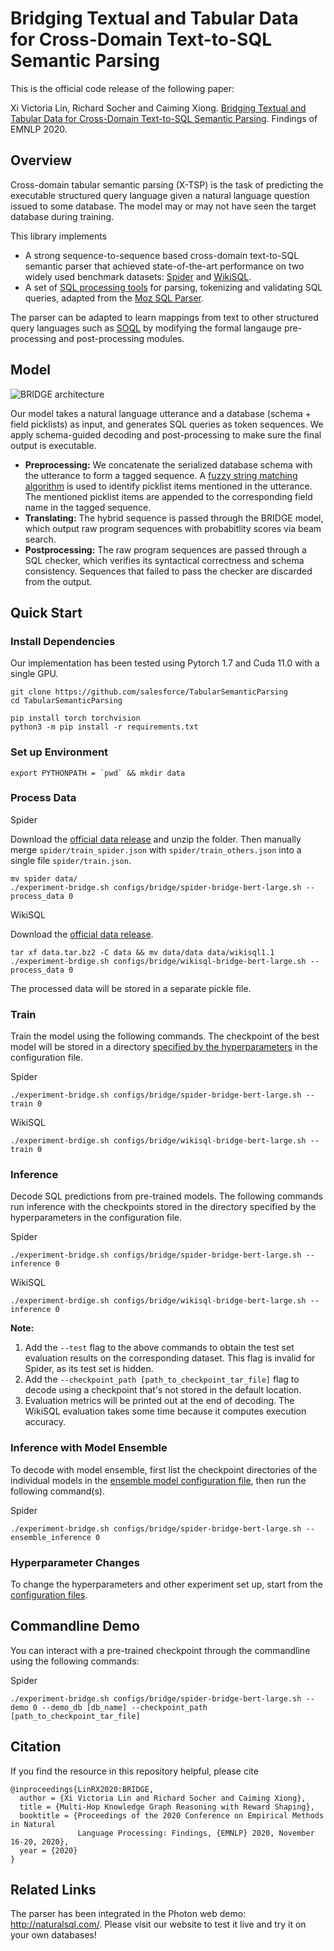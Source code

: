 # Bridging Textual and Tabular Data for Cross-Domain Text-to-SQL Semantic Parsing

This is the official code release of the following paper:

Xi Victoria Lin, Richard Socher and Caiming Xiong. [Bridging Textual and Tabular Data for Cross-Domain Text-to-SQL Semantic Parsing](https://arxiv.org/abs/2012.12627). Findings of EMNLP 2020.

## Overview

Cross-domain tabular semantic parsing (X-TSP) is the task of predicting the executable structured query language given a natural language question issued to some database. The model may or may not have seen the target database during training.

This library implements 
- A strong sequence-to-sequence based cross-domain text-to-SQL semantic parser that achieved state-of-the-art performance on two widely used benchmark datasets: [Spider](https://yale-lily.github.io/spider) and [WikiSQL](https://github.com/salesforce/WikiSQL). 
- A set of [SQL processing tools](moz_sp) for parsing, tokenizing and validating SQL queries, adapted from the [Moz SQL Parser](https://github.com/mozilla/moz-sql-parser).

The parser can be adapted to learn mappings from text to other structured query languages such as [SOQL](https://developer.salesforce.com/docs/atlas.en-us.soql_sosl.meta/soql_sosl/sforce_api_calls_soql.htm) by modifying the formal langauge pre-processing and post-processing modules.

## Model

![BRIDGE architecture](http://victorialin.net/img/bridge_architecture.png)

Our model takes a natural language utterance and a database (schema + field picklists) as input, and generates SQL queries as token sequences. We apply schema-guided decoding and post-processing to make sure the final output is executable.
- **Preprocessing:** We concatenate the serialized database schema with the utterance to form a tagged sequence. A [fuzzy string matching algorithm](src/common/content_encoder.py) is used to identify picklist items mentioned in the utterance. The mentioned picklist items are appended to the corresponding field name in the tagged sequence.
- **Translating:** The hybrid sequence is passed through the BRIDGE model, which output raw program sequences with probabitlity scores via beam search.
- **Postprocessing:** The raw program sequences are passed through a SQL checker, which verifies its syntactical correctness and schema consistency. Sequences that failed to pass the checker are discarded from the output.

## Quick Start

### Install Dependencies

Our implementation has been tested using Pytorch 1.7 and Cuda 11.0 with a single GPU.
```
git clone https://github.com/salesforce/TabularSemanticParsing
cd TabularSemanticParsing

pip install torch torchvision
python3 -m pip install -r requirements.txt
```

### Set up Environment
```
export PYTHONPATH = `pwd` && mkdir data
```

### Process Data

Spider

Download the [official data release](https://drive.google.com/u/1/uc?export=download&confirm=pft3&id=1_AckYkinAnhqmRQtGsQgUKAnTHxxX5J0) and unzip the folder. Then manually merge `spider/train_spider.json` with `spider/train_others.json` into a single file `spider/train.json`.
```
mv spider data/ 
./experiment-bridge.sh configs/bridge/spider-bridge-bert-large.sh --process_data 0
```

WikiSQL

Download the [official data release](https://github.com/salesforce/WikiSQL/blob/master/data.tar.bz2).
```
tar xf data.tar.bz2 -C data && mv data/data data/wikisql1.1
./experiment-brdige.sh configs/bridge/wikisql-bridge-bert-large.sh --process_data 0
```

The processed data will be stored in a separate pickle file. 

### Train 
Train the model using the following commands. The checkpoint of the best model will be stored in a directory [specified by the hyperparameters](https://github.com/salesforce/TabularSemanticParsing/blob/25b154d3dc0e25922822433400c453274d38b8c8/src/data_processor/path_utils.py#L309) in the configuration file. 

Spider
```
./experiment-bridge.sh configs/bridge/spider-bridge-bert-large.sh --train 0
```

WikiSQL
```
./experiment-brdige.sh configs/bridge/wikisql-bridge-bert-large.sh --train 0
```

### Inference
Decode SQL predictions from pre-trained models. The following commands run inference with the checkpoints stored in the directory specified by the hyperparameters in the configuration file. 

Spider
```
./experiment-bridge.sh configs/bridge/spider-bridge-bert-large.sh --inference 0
```

WikiSQL
```
./experiment-brdige.sh configs/bridge/wikisql-bridge-bert-large.sh --inference 0
```
**Note:** 
1. Add the `--test` flag to the above commands to obtain the test set evaluation results on the corresponding dataset. This flag is invalid for Spider, as its test set is hidden.
2. Add the `--checkpoint_path [path_to_checkpoint_tar_file]` flag to decode using a checkpoint that's not stored in the default location.
3. Evaluation metrics will be printed out at the end of decoding. The WikiSQL evaluation takes some time because it computes execution accuracy.

<!--You can download two of our pre-trained checkpoints for Spider here:
<table>
   <tr>
      <td><strong></strong></td>
      <td>Spider E-SM (dev)</td>
      <td>Spider Ex-Acc (dev)</td>
      <td>Spider E-SM (test)</td>
      <td>Spider Ex-Acc (test)</td>
   </tr>
   <tr>
      <td>[Checkpoint-1]()</td>
      <td>70.1</td>
      <td>68.2</td>
      <td>65.0</td>
      <td>64.3</td>
   </tr>
   <tr>
      <td>[Checkpoint-2]()</td>
      <td>69.1</td>
      <td>67.1</td>
      <td>--</td>
      <td>--</td>
   </tr>
</table>-->

### Inference with Model Ensemble
To decode with model ensemble, first list the checkpoint directories of the individual models in the [ensemble model configuration file](src/semantic_parser/ensemble_configs.py), then run the following command(s).

Spider
```
./experiment-bridge.sh configs/bridge/spider-bridge-bert-large.sh --ensemble_inference 0
```

### Hyperparameter Changes
To change the hyperparameters and other experiment set up, start from the [configuration files](configs).

## Commandline Demo
You can interact with a pre-trained checkpoint through the commandline using the following commands:

Spider
```
./experiment-bridge.sh configs/bridge/spider-bridge-bert-large.sh --demo 0 --demo_db [db_name] --checkpoint_path [path_to_checkpoint_tar_file]
```

## Citation
If you find the resource in this repository helpful, please cite
```
@inproceedings{LinRX2020:BRIDGE, 
  author = {Xi Victoria Lin and Richard Socher and Caiming Xiong}, 
  title = {Multi-Hop Knowledge Graph Reasoning with Reward Shaping}, 
  booktitle = {Proceedings of the 2020 Conference on Empirical Methods in Natural
               Language Processing: Findings, {EMNLP} 2020, November 16-20, 2020},
  year = {2020} 
}
```

## Related Links
The parser has been integrated in the Photon web demo: http://naturalsql.com/. Please visit our website to test it live and try it on your own databases!
